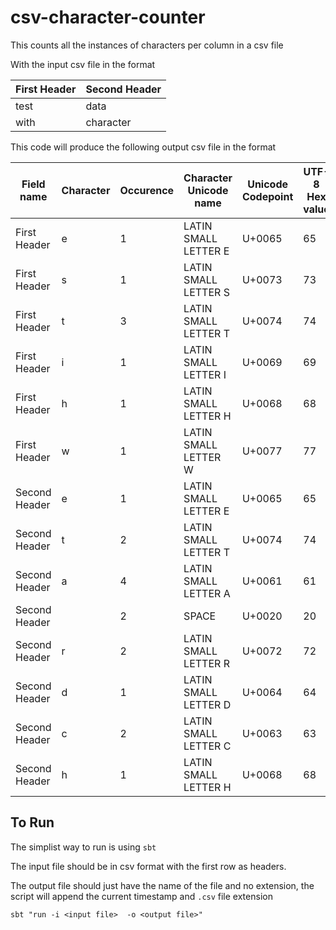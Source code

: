 # csv-character-counter
This counts all the instances of characters per column in a csv file


With the input csv file in the format

First Header | Second Header
------------ | -------------
test | data
with | character

This code will produce the following output csv file in the format

Field name | Character | Occurence | Character Unicode name | Unicode Codepoint | UTF-8 Hex value
---------- | --------- | --------- | ---------------------- | ----------------- | ---------------
First Header | e | 1 | LATIN SMALL LETTER E | U+0065 | 65 
First Header | s | 1 | LATIN SMALL LETTER S | U+0073 | 73 
First Header | t | 3 | LATIN SMALL LETTER T | U+0074 | 74 
First Header | i | 1 | LATIN SMALL LETTER I | U+0069 | 69 
First Header | h | 1 | LATIN SMALL LETTER H | U+0068 | 68 
First Header | w | 1 | LATIN SMALL LETTER W | U+0077 | 77 
 Second Header | e | 1 | LATIN SMALL LETTER E | U+0065 | 65 
 Second Header | t | 2 | LATIN SMALL LETTER T | U+0074 | 74 
 Second Header | a | 4 | LATIN SMALL LETTER A | U+0061 | 61 
 Second Header |   | 2 | SPACE | U+0020 | 20 
 Second Header | r | 2 | LATIN SMALL LETTER R | U+0072 | 72 
 Second Header | d | 1 | LATIN SMALL LETTER D | U+0064 | 64 
 Second Header | c | 2 | LATIN SMALL LETTER C | U+0063 | 63 
 Second Header | h | 1 | LATIN SMALL LETTER H | U+0068 | 68 


## To Run

The simplist way to run is using `sbt`

The input file should be in csv format with the first row as headers.

The output file should just have the name of the file and no extension, the script will append the current timestamp and `.csv` file extension

`sbt "run -i <input file>  -o <output file>"`
